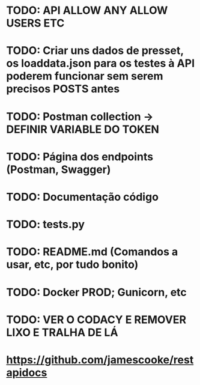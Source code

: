 
# TODO: API ALLOW ANY ALLOW USERS ETC
# TODO: Criar uns dados de presset, os loaddata.json para os testes à API poderem funcionar sem serem precisos POSTS antes
# TODO: Postman collection -> DEFINIR VARIABLE DO TOKEN
# TODO: Página dos endpoints (Postman, Swagger) 
# TODO: Documentação código
# TODO: tests.py
# TODO: README.md (Comandos a usar, etc, por tudo bonito)
# TODO: Docker PROD; Gunicorn, etc
# TODO: VER O CODACY E REMOVER LIXO E TRALHA DE LÁ
# https://github.com/jamescooke/restapidocs